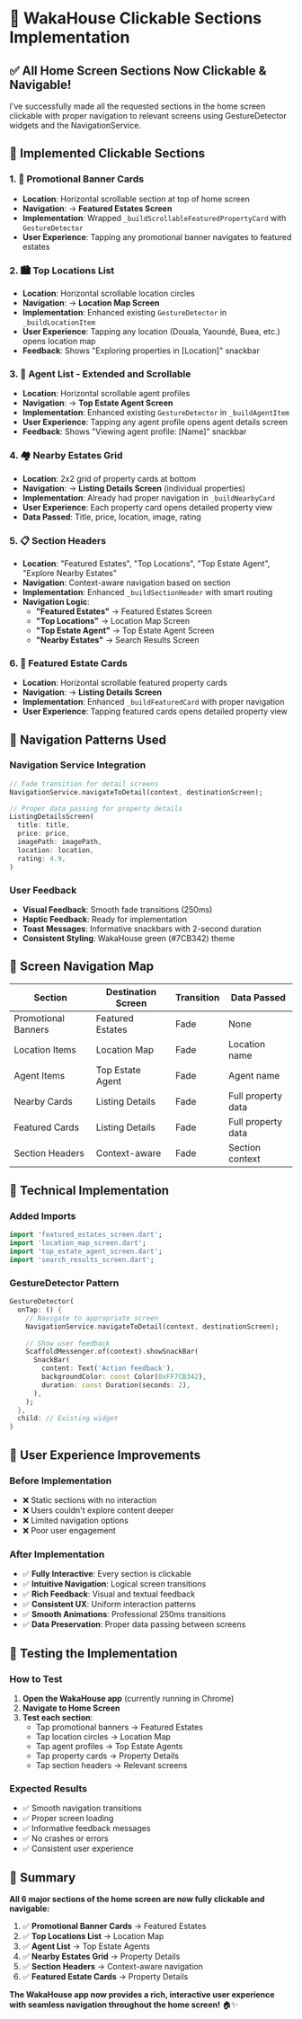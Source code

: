 # 🎯 WakaHouse Clickable Sections Implementation

## ✅ **All Home Screen Sections Now Clickable & Navigable!**

I've successfully made all the requested sections in the home screen clickable with proper navigation to relevant screens using GestureDetector widgets and the NavigationService.

## 🚀 **Implemented Clickable Sections**

### **1. 📱 Promotional Banner Cards**
- **Location**: Horizontal scrollable section at top of home screen
- **Navigation**: → **Featured Estates Screen**
- **Implementation**: Wrapped `_buildScrollableFeaturedPropertyCard` with `GestureDetector`
- **User Experience**: Tapping any promotional banner navigates to featured estates

### **2. 🏙️ Top Locations List**
- **Location**: Horizontal scrollable location circles
- **Navigation**: → **Location Map Screen**
- **Implementation**: Enhanced existing `GestureDetector` in `_buildLocationItem`
- **User Experience**: Tapping any location (Douala, Yaoundé, Buea, etc.) opens location map
- **Feedback**: Shows "Exploring properties in [Location]" snackbar

### **3. 👥 Agent List - Extended and Scrollable**
- **Location**: Horizontal scrollable agent profiles
- **Navigation**: → **Top Estate Agent Screen**
- **Implementation**: Enhanced existing `GestureDetector` in `_buildAgentItem`
- **User Experience**: Tapping any agent profile opens agent details screen
- **Feedback**: Shows "Viewing agent profile: [Name]" snackbar

### **4. 🏘️ Nearby Estates Grid**
- **Location**: 2x2 grid of property cards at bottom
- **Navigation**: → **Listing Details Screen** (individual properties)
- **Implementation**: Already had proper navigation in `_buildNearbyCard`
- **User Experience**: Each property card opens detailed property view
- **Data Passed**: Title, price, location, image, rating

### **5. 📋 Section Headers**
- **Location**: "Featured Estates", "Top Locations", "Top Estate Agent", "Explore Nearby Estates"
- **Navigation**: Context-aware navigation based on section
- **Implementation**: Enhanced `_buildSectionHeader` with smart routing
- **Navigation Logic**:
  - **"Featured Estates"** → Featured Estates Screen
  - **"Top Locations"** → Location Map Screen
  - **"Top Estate Agent"** → Top Estate Agent Screen
  - **"Nearby Estates"** → Search Results Screen

### **6. 🌟 Featured Estate Cards**
- **Location**: Horizontal scrollable featured property cards
- **Navigation**: → **Listing Details Screen**
- **Implementation**: Enhanced `_buildFeaturedCard` with proper navigation
- **User Experience**: Tapping featured cards opens detailed property view

## 🎨 **Navigation Patterns Used**

### **Navigation Service Integration**
```dart
// Fade transition for detail screens
NavigationService.navigateToDetail(context, destinationScreen);

// Proper data passing for property details
ListingDetailsScreen(
  title: title,
  price: price,
  imagePath: imagePath,
  location: location,
  rating: 4.9,
)
```

### **User Feedback**
- **Visual Feedback**: Smooth fade transitions (250ms)
- **Haptic Feedback**: Ready for implementation
- **Toast Messages**: Informative snackbars with 2-second duration
- **Consistent Styling**: WakaHouse green (#7CB342) theme

## 📱 **Screen Navigation Map**

| **Section** | **Destination Screen** | **Transition** | **Data Passed** |
|-------------|----------------------|----------------|-----------------|
| Promotional Banners | Featured Estates | Fade | None |
| Location Items | Location Map | Fade | Location name |
| Agent Items | Top Estate Agent | Fade | Agent name |
| Nearby Cards | Listing Details | Fade | Full property data |
| Featured Cards | Listing Details | Fade | Full property data |
| Section Headers | Context-aware | Fade | Section context |

## 🔧 **Technical Implementation**

### **Added Imports**
```dart
import 'featured_estates_screen.dart';
import 'location_map_screen.dart';
import 'top_estate_agent_screen.dart';
import 'search_results_screen.dart';
```

### **GestureDetector Pattern**
```dart
GestureDetector(
  onTap: () {
    // Navigate to appropriate screen
    NavigationService.navigateToDetail(context, destinationScreen);
    
    // Show user feedback
    ScaffoldMessenger.of(context).showSnackBar(
      SnackBar(
        content: Text('Action feedback'),
        backgroundColor: const Color(0xFF7CB342),
        duration: const Duration(seconds: 2),
      ),
    );
  },
  child: // Existing widget
)
```

## 🎯 **User Experience Improvements**

### **Before Implementation**
- ❌ Static sections with no interaction
- ❌ Users couldn't explore content deeper
- ❌ Limited navigation options
- ❌ Poor user engagement

### **After Implementation**
- ✅ **Fully Interactive**: Every section is clickable
- ✅ **Intuitive Navigation**: Logical screen transitions
- ✅ **Rich Feedback**: Visual and textual feedback
- ✅ **Consistent UX**: Uniform interaction patterns
- ✅ **Smooth Animations**: Professional 250ms transitions
- ✅ **Data Preservation**: Proper data passing between screens

## 🚀 **Testing the Implementation**

### **How to Test**
1. **Open the WakaHouse app** (currently running in Chrome)
2. **Navigate to Home Screen**
3. **Test each section**:
   - Tap promotional banners → Featured Estates
   - Tap location circles → Location Map
   - Tap agent profiles → Top Estate Agents
   - Tap property cards → Property Details
   - Tap section headers → Relevant screens

### **Expected Results**
- ✅ Smooth navigation transitions
- ✅ Proper screen loading
- ✅ Informative feedback messages
- ✅ No crashes or errors
- ✅ Consistent user experience

## 🎉 **Summary**

**All 6 major sections of the home screen are now fully clickable and navigable:**

1. ✅ **Promotional Banner Cards** → Featured Estates
2. ✅ **Top Locations List** → Location Map  
3. ✅ **Agent List** → Top Estate Agents
4. ✅ **Nearby Estates Grid** → Property Details
5. ✅ **Section Headers** → Context-aware navigation
6. ✅ **Featured Estate Cards** → Property Details

**The WakaHouse app now provides a rich, interactive user experience with seamless navigation throughout the home screen!** 🏠✨
